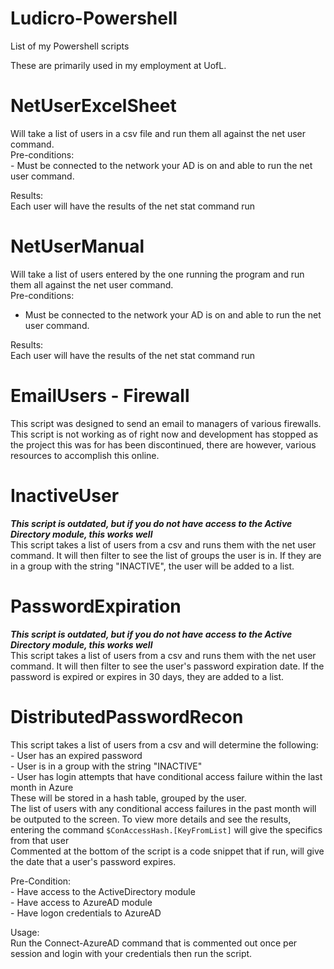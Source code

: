 # Ludicro-Powershell
List of my Powershell scripts

These are primarily used in my employment at UofL.   

# NetUserExcelSheet
Will take a list of users in a csv file and run them all against the net user command.  
Pre-conditions:  
	- Must be connected to the network your AD is on and able to run the net user command.  
	
Results:  
Each user will have the results of the net stat command run  

# NetUserManual
Will take a list of users entered by the one running the program and run them all against the net user command.  
Pre-conditions:  
  - Must be connected to the network your AD is on and able to run the net user command.   
  
Results:  
Each user will have the results of the net stat command run  

# EmailUsers - Firewall
This script was designed to send an email to managers of various firewalls. This script is not working as of right now and development has stopped as the project this was for has been discontinued, there are however, various resources to accomplish this online.  

# InactiveUser
***This script is outdated, but if you do not have access to the Active Directory module, this works well***  
This script takes a list of users from a csv and runs them with the net user command. It will then filter to see the list of groups the user is in. If they are in a group with the string "INACTIVE", the user will be added to a list.  

# PasswordExpiration
***This script is outdated, but if you do not have access to the Active Directory module, this works well***  
This script takes a list of users from a csv and runs them with the net user command. It will then filter to see the user's password expiration date. If the password is expired or expires in 30 days, they are added to a list.  

# DistributedPasswordRecon
This script takes a list of users from a csv and will determine the following:  
	- User has an expired password  
	- User is in a group with the string "INACTIVE"  
	- User has login attempts that have conditional access failure within the last month in Azure   
		These will be stored in a hash table, grouped by the user.  
		The list of users with any conditional access failures in the past month will be outputed to the screen. To view more details and see the results, entering the command 
		```
		$ConAccessHash.[KeyFromList]
		``` will give the specifics from that user  
Commented at the bottom of the script is a code snippet that if run, will give the date that a user's password expires.  

Pre-Condition:  
	- Have access to the ActiveDirectory module  
	- Have access to AzureAD module  
	- Have logon credentials to AzureAD  
	
Usage:  
	Run the Connect-AzureAD command that is commented out once per session and login with your credentials then run the script.  